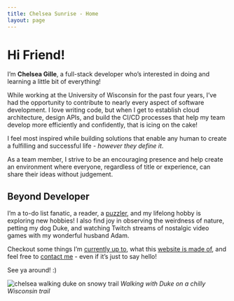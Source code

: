 ```yaml
---
title: Chelsea Sunrise - Home
layout: page
---
```


# Hi Friend!

I’m **Chelsea Gille**, a full-stack developer who’s interested in doing and learning a little bit of everything!

While working at the University of Wisconsin for the past four years, I’ve had the opportunity to contribute to nearly every aspect of software development. I love writing code, but when I get to establish cloud architecture, design APIs, and build the CI/CD processes that help my team develop more efficiently and confidently, that is icing on the cake!

I feel most inspired while building solutions that enable any human to create a fulfilling and successful life - *however they define it*. 

As a team member, I strive to be an encouraging presence and help create an environment where everyone, regardless of title or experience, can share their ideas without judgement.

## Beyond Developer

I’m a to-do list fanatic, a reader, a [puzzler](./puzzling), and my lifelong hobby is exploring new hobbies! I also find joy in observing the weirdness of nature, petting my dog Duke, and watching Twitch streams of nostalgic video games with my wonderful husband Adam.

Checkout some things I’m [currently up to](./currently), what this [website is made of](./projects), and feel free to [contact me](./contact) - even if it’s just to say hello!

See ya around! :)

![chelsea walking duke on snowy trail](../images/home/walkingdukeinsnow.jpg)
*Walking with Duke on a chilly Wisconsin trail*